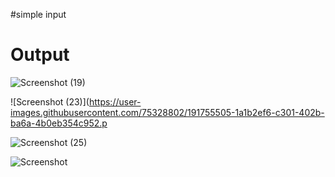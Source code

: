 
  #simple input 

# Output



![Screenshot (19)](https://user-images.githubusercontent.com/75328802/191755462-b6b2ddc0-e323-4472-b976-ee1d230ab419.png)







![Screenshot (23)](https://user-images.githubusercontent.com/75328802/191755505-1a1b2ef6-c301-402b-ba6a-4b0eb354c952.p








![Screenshot (25)](https://user-images.githubusercontent.com/75328802/191756157-d4ad0669-d7d3-40a4-b449-f53f3ee5be9d.png)








![Screenshot](https://user-images.githubusercontent.com/75328802/191755578-69232eea-e832-41e4-acb8-f25f273fadef.png)
